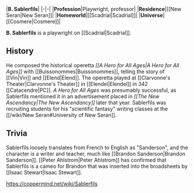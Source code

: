 |**B. Sablerfils**|
|-|-|
|**Profession**|Playwright, professor|
|**Residence**|[[New Seran\|New Seran]]|
|**Homeworld**|[[Scadrial\|Scadrial]]|
|**Universe**|[[Cosmere\|Cosmere]]|

**B. Sablerfils** is a playwright on [[Scadrial\|Scadrial]].

## History
He composed the historical operetta *[[A Hero for All Ages\|A Hero for All Ages]]* with [[Buissonommes\|Buissonommes]], telling the story of [[Vin\|Vin]] and [[Elend\|Elend]]. The operetta played at [[Clarvonne's Theater\|Clarvonne's Theater]] in [[Elendel\|Elendel]] in 342 [[Catacendre\|PC]].
*A Hero for All Ages* was presumably successful, as Sablerfils mentioned it in an advertisement placed in *[[The New Ascendancy\|The New Ascendancy]]* later that year. Sablerfils was recruiting students for his "scientific fantasy" writing classes at the [[/wiki/New Seran#University of New Seran]].

## Trivia
Sablerfils loosely translates from French to English as "Sanderson", and the character is a writer and teacher, much like [[Brandon Sanderson\|Brandon Sanderson]]. [[Peter Ahlstrom\|Peter Ahlstrom]] has confirmed that Sablerfils is a cameo for Brandon that was inserted into the broadsheets by [[Isaac Stewart\|Isaac Stewart]].


https://coppermind.net/wiki/Sablerfils